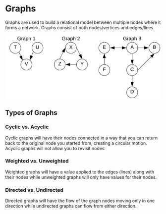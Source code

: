 # Graphs
Graphs are used to build a relational model between multiple nodes where it forms a network. Graphs consist of both nodes/vertices and edges/lines. 

![](./images/graphs.png)

## Types of Graphs
### Cyclic vs. Acyclic
Cyclic graphs will have their nodes connected in a way that you can return back to the original node you started from, creating a circular motion. Acyclic graphs will not allow you to revisit nodes.

### Weighted vs. Unweighted
Weighted graphs will have a value applied to the edges (lines) along with their nodes while unweighted graphs will only have values for their nodes.

### Directed vs. Undirected
Directed graphs will have the flow of the graph nodes moving only in one direction while undirected graphs can flow from either direction.